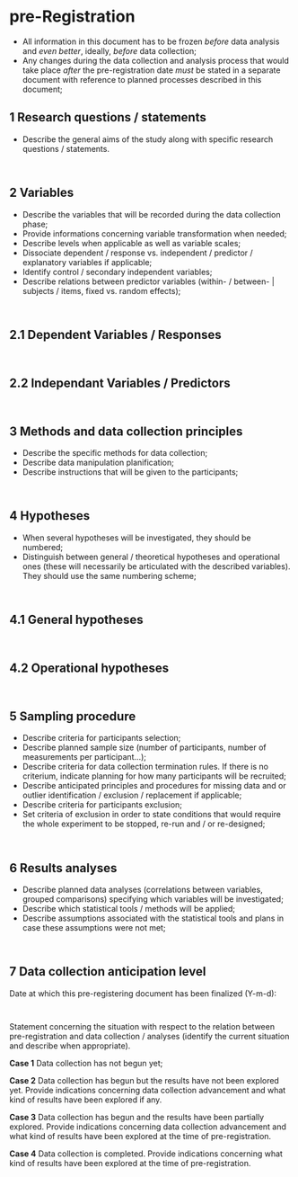 # pre-Registration

- All information in this document has to be frozen _before_ data
  analysis and _even better_, ideally, _before_ data collection;
- Any changes during the data collection and analysis process that
  would take place _after_ the pre-registration date _must_ be stated
  in a separate document with reference to planned processes described
  in this document;


1 Research questions / statements
---

- Describe the general aims of the study along with specific research
  questions / statements.

```


```

  
2 Variables
---

- Describe the variables that will be recorded during the data
  collection phase;
- Provide informations concerning variable transformation when needed;
- Describe levels when applicable as well as variable scales;
- Dissociate dependent / response vs. independent / predictor /
  explanatory variables if applicable;
- Identify control / secondary independent variables;
- Describe relations between predictor variables (within- / between- |
  subjects / items, fixed vs. random effects);

```


```

2.1 Dependent Variables / Responses
---

```


```

2.2 Independant Variables / Predictors
---

```


```

3 Methods and data collection principles
---

- Describe the specific methods for data collection;
- Describe data manipulation planification;
- Describe instructions that will be given to the participants;

```


```

4 Hypotheses
---

- When several hypotheses will be investigated, they should be
  numbered;
- Distinguish between general / theoretical hypotheses and operational
  ones (these will necessarily be articulated with the described
  variables). They should use the same numbering scheme;

```


```

4.1 General hypotheses
---

```


```

4.2 Operational hypotheses
---

```


```

5 Sampling procedure
---

- Describe criteria for participants selection;
- Describe planned sample size (number of participants, number of
  measurements per participant...);
- Describe criteria for data collection termination rules. If there is
  no criterium, indicate planning for how many participants will be
  recruited;
- Describe anticipated principles and procedures for missing data and
  or outlier identification / exclusion / replacement if applicable;
- Describe criteria for participants exclusion;
- Set criteria of exclusion in order to state conditions that would
  require the whole experiment to be stopped, re-run and / or
  re-designed;

```


```

6 Results analyses
---

- Describe planned data analyses (correlations between variables,
  grouped comparisons) specifying which variables will be
  investigated;
- Describe which statistical tools / methods will be applied;
- Describe assumptions associated with the statistical tools and plans
  in case these assumptions were not met;

```


```

7 Data collection anticipation level
---

Date at which this pre-registering document has been finalized
(Y-m-d):

```


```

Statement concerning the situation with respect to the relation
between pre-registration and data collection / analyses (identify the
current situation and describe when appropriate).

__Case 1__ Data collection has not begun yet; 

__Case 2__ Data collection has begun but the results have not been
	explored yet. Provide indications concerning data collection
	advancement and what kind of results have been explored if any.

__Case 3__ Data collection has begun and the results have been partially
	explored. Provide indications concerning data collection
	advancement and what kind of results have been explored at the
	time of pre-registration.

__Case 4__ Data collection is completed. Provide indications concerning
	what kind of results have been explored at the time of
	pre-registration.

```


```
